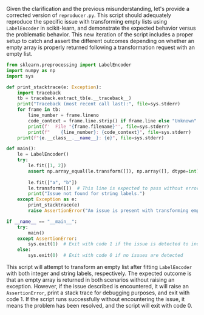 Given the clarification and the previous misunderstanding, let's provide a corrected version of `reproducer.py`. This script should adequately reproduce the specific issue with transforming empty lists using `LabelEncoder` in scikit-learn, and demonstrate the expected behavior versus the problematic behavior. This new iteration of the script includes a proper setup to catch and assert the different outcomes depending on whether an empty array is properly returned following a transformation request with an empty list.

```python
from sklearn.preprocessing import LabelEncoder
import numpy as np
import sys

def print_stacktrace(e: Exception):
    import traceback
    tb = traceback.extract_tb(e.__traceback__)
    print("Traceback (most recent call last):", file=sys.stderr)
    for frame in tb:
        line_number = frame.lineno
        code_context = frame.line.strip() if frame.line else "Unknown"
        print(f'  File "{frame.filename}"', file=sys.stderr)
        print(f"    {line_number}: {code_context}", file=sys.stderr)
    print(f"{e.__class__.__name__}: {e}", file=sys.stderr)

def main():
    le = LabelEncoder()
    try:
        le.fit([1, 2])
        assert np.array_equal(le.transform([]), np.array([], dtype=int)), "Failure on integer labels"
        
        le.fit(["a", "b"])
        le.transform([])  # This line is expected to pass without errors
        print("Issue not found for string labels.")
    except Exception as e:
        print_stacktrace(e)
        raise AssertionError("An issue is present with transforming empty lists.")

if __name__ == "__main__":
    try:
        main()
    except AssertionError:
        sys.exit(1)  # Exit with code 1 if the issue is detected to indicate failure
    else:
        sys.exit(0)  # Exit with code 0 if no issues are detected
```

This script will attempt to transform an empty list after fitting `LabelEncoder` with both integer and string labels, respectively. The expected outcome is that an empty array is returned in both scenarios without raising an exception. However, if the issue described is encountered, it will raise an `AssertionError`, print a stack trace for debugging purposes, and exit with code 1. If the script runs successfully without encountering the issue, it means the problem has been resolved, and the script will exit with code 0.